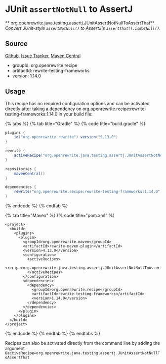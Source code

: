 # JUnit `assertNotNull` to AssertJ

** org.openrewrite.java.testing.assertj.JUnitAssertNotNullToAssertThat**
_Convert JUnit-style `assertNotNull()` to AssertJ's `assertThat().isNotNull()`._

## Source

[Github](https://github.com/openrewrite/rewrite-testing-frameworks), [Issue Tracker](https://github.com/openrewrite/rewrite-testing-frameworks/issues), [Maven Central](https://search.maven.org/artifact/org.openrewrite.recipe/rewrite-testing-frameworks/1.14.0/jar)

* groupId: org.openrewrite.recipe
* artifactId: rewrite-testing-frameworks
* version: 1.14.0


## Usage

This recipe has no required configuration options and can be activated directly after taking a dependency on org.openrewrite.recipe:rewrite-testing-frameworks:1.14.0 in your build file:

{% tabs %}
{% tab title="Gradle" %}
{% code title="build.gradle" %}
```groovy
plugins {
    id("org.openrewrite.rewrite") version("5.13.0")
}

rewrite {
    activeRecipe("org.openrewrite.java.testing.assertj.JUnitAssertNotNullToAssertThat")
}

repositories {
    mavenCentral()
}

dependencies {
    rewrite("org.openrewrite.recipe:rewrite-testing-frameworks:1.14.0")
}
```
{% endcode %}
{% endtab %}

{% tab title="Maven" %}
{% code title="pom.xml" %}
```markup
<project>
  <build>
    <plugins>
      <plugin>
        <groupId>org.openrewrite.maven</groupId>
        <artifactId>rewrite-maven-plugin</artifactId>
        <version>4.13.0</version>
        <configuration>
          <activeRecipes>
            <recipe>org.openrewrite.java.testing.assertj.JUnitAssertNotNullToAssertThat</recipe>
          </activeRecipes>
        </configuration>
        <dependencies>
          <dependency>
            <groupId>org.openrewrite.recipe</groupId>
            <artifactId>rewrite-testing-frameworks</artifactId>
            <version>1.14.0</version>
          </dependency>
        </dependencies>
      </plugin>
    </plugins>
  </build>
</project>
```
{% endcode %}
{% endtab %}
{% endtabs %}

Recipes can also be activated directly from the command line by adding the argument `-DactiveRecipe=org.openrewrite.java.testing.assertj.JUnitAssertNotNullToAssertThat`
